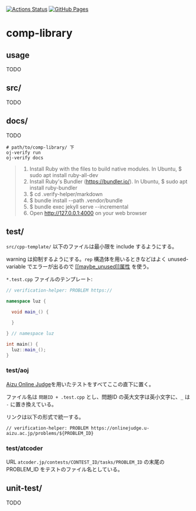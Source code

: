 [![Actions Status](https://github.com/beet-aizu/library/workflows/verify/badge.svg)](https://github.com/beet-aizu/library/actions)
[![GitHub Pages](https://img.shields.io/static/v1?label=GitHub+Pages&message=+&color=brightgreen&logo=github)](https://Luzhiled.github.io/comp-library/)

# comp-library
## usage
TODO

## src/
TODO

## docs/
TODO

```
# path/to/comp-library/ 下
oj-verify run
oj-verify docs
```

> 1. Install Ruby with the files to build native modules. In Ubuntu, $ sudo apt install ruby-all-dev
> 2. Install Ruby's Bundler (https://bundler.io/). In Ubuntu, $ sudo apt install ruby-bundler
> 3. $ cd .verify-helper/markdown
> 4. $ bundle install --path .vendor/bundle
> 5. $ bundle exec jekyll serve --incremental
> 6. Open http://127.0.0.1:4000 on your web browser

## test/
`src/cpp-template/` 以下のファイルは最小限を include するようにする。

warning は抑制するようにする。`rep` 構造体を用いるときなどはよく unused-variable でエラーが出るので [\[\[maybe_unused\]\]属性](https://cpprefjp.github.io/lang/cpp17/maybe_unused.html) を使う。

`*.test.cpp` ファイルのテンプレート:

```cpp
// verification-helper: PROBLEM https://

namespace luz {

  void main_() {

  }

} // namespace luz

int main() {
  luz::main_();
}
```

### test/aoj
[Aizu Online Judge](https://onlinejudge.u-aizu.ac.jp/)を用いたテストをすべてここの直下に置く。

ファイル名は `問題ID + .test.cpp` とし、問題ID の英大文字は英小文字に、`_` は `-` に置き換えている。

リンクは以下の形式で統一する。

```
// verification-helper: PROBLEM https://onlinejudge.u-aizu.ac.jp/problems/${PROBLEM_ID}
```

### test/atcoder
URL `atcoder.jp/contests/CONTEST_ID/tasks/PROBLEM_ID` の末尾の PROBLEM_ID をテストのファイル名としている。


## unit-test/
TODO

